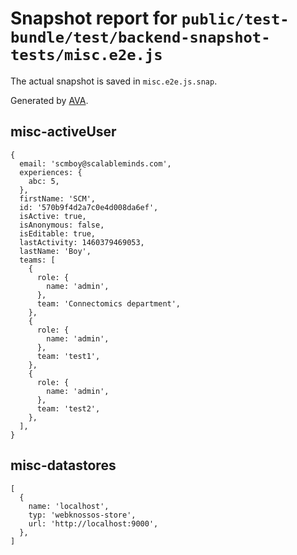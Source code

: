 # Snapshot report for `public/test-bundle/test/backend-snapshot-tests/misc.e2e.js`

The actual snapshot is saved in `misc.e2e.js.snap`.

Generated by [AVA](https://ava.li).

## misc-activeUser

    {
      email: 'scmboy@scalableminds.com',
      experiences: {
        abc: 5,
      },
      firstName: 'SCM',
      id: '570b9f4d2a7c0e4d008da6ef',
      isActive: true,
      isAnonymous: false,
      isEditable: true,
      lastActivity: 1460379469053,
      lastName: 'Boy',
      teams: [
        {
          role: {
            name: 'admin',
          },
          team: 'Connectomics department',
        },
        {
          role: {
            name: 'admin',
          },
          team: 'test1',
        },
        {
          role: {
            name: 'admin',
          },
          team: 'test2',
        },
      ],
    }

## misc-datastores

    [
      {
        name: 'localhost',
        typ: 'webknossos-store',
        url: 'http://localhost:9000',
      },
    ]
